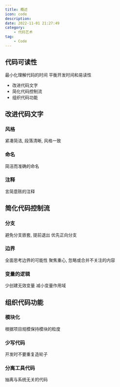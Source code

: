```yaml
---
title: 概述
icon: code
description: 
date: 2022-11-01 21:27:49
category:
    - 代码艺术
tag:
    - Code
---
```


## 代码可读性

最小化理解代码的时间
平衡开发时间和易读性

- 改进代码文字
- 简化代码控制流
- 组织代码功能

## 改进代码文字

### 风格

紧凑简洁, 段落清晰, 风格一致

### 命名

简洁而准确的命名

### 注释

言简意赅的注释

## 简化代码控制流

### 分支

避免分支嵌套, 提前退出
优先正向分支

### 边界

全面思考边界的可能性
聚焦重心, 忽略或合并不关注的内容

### 变量的逻辑

少创建无效变量
减小变量作用域

## 组织代码功能

### 模块化

根据项目规模保持模块的粒度

### 少写代码

开发时不要重复造轮子

### 分离工具代码

抽离与系统无关的代码



